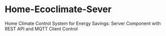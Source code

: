 # Home-Ecoclimate-Sever
Home Climate Control System for Energy Savings: Server Component with REST API and MQTT Client Control

